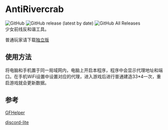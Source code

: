 # AntiRivercrab
![GitHub](https://img.shields.io/github/license/xxzl0130/AntiRivercrab) ![GitHub release (latest by date)](https://img.shields.io/github/v/release/xxzl0130/AntiRivercrab) ![GitHub All Releases](https://img.shields.io/github/downloads/xxzl0130/AntiRivercrab/total)  
少女前线反和谐工具。

普通玩家请下载[独立版](https://github.com/xxzl0130/AntiRivercrab/releases/tag/v2.0)  

## 使用方法

将电脑和手机置于同一局域网内，电脑上开启本程序，程序中会显示代理地址和端口。在手机WiFi设置中设置对应的代理，进入游戏后进行普通建造33*4一次，重启游戏就会更新数据。

## 参考

[GFHelper](https://github.com/ihciah/GFHelper)

[discord-lite](https://github.com/cnnblike/discord-lite)
